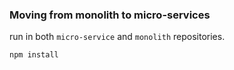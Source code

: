 ### Moving from monolith to micro-services

run in both  `micro-service` and `monolith` repositories. 

```
npm install 
```

